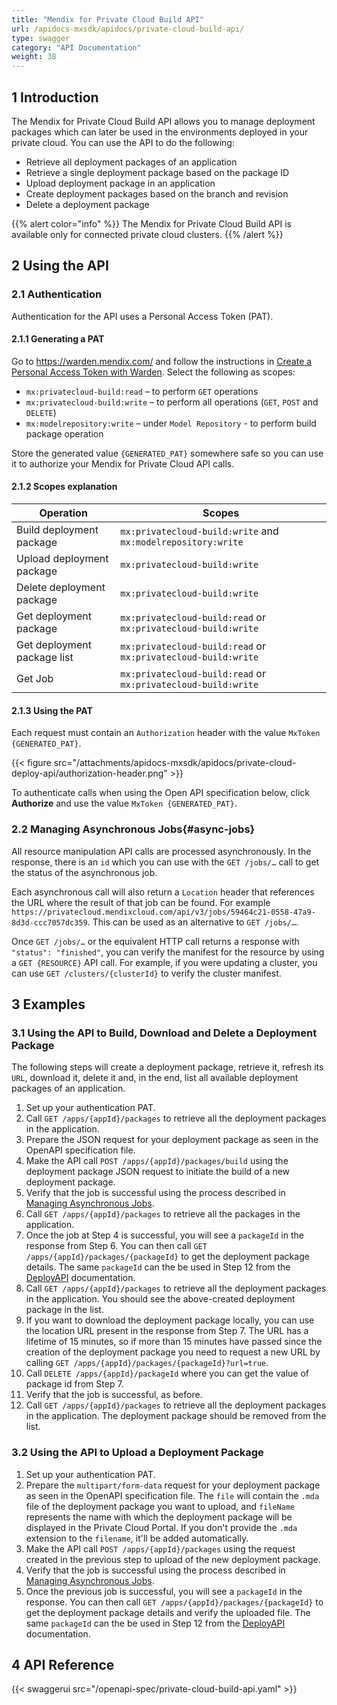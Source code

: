 ```yaml
---
title: "Mendix for Private Cloud Build API"
url: /apidocs-mxsdk/apidocs/private-cloud-build-api/
type: swagger
category: "API Documentation"
weight: 38
---
```


## 1 Introduction

The Mendix for Private Cloud Build API allows you to manage deployment packages which can later be used in the environments deployed in your private cloud. You can use the API to do the following:

* Retrieve all deployment packages of an application
* Retrieve a single deployment package based on the package ID
* Upload deployment package in an application
* Create deployment packages based on the branch and revision
* Delete a deployment package

{{% alert color="info" %}}
The Mendix for Private Cloud Build API is available only for connected private cloud clusters.
{{% /alert %}}

## 2 Using the API

### 2.1 Authentication

Authentication for the API uses a Personal Access Token (PAT).

#### 2.1.1 Generating a PAT

Go to https://warden.mendix.com/ and follow the instructions in [Create a Personal Access Token with Warden](/developerportal/community-tools/warden/). Select the following as scopes:

- `mx:privatecloud-build:read` – to perform `GET` operations
- `mx:privatecloud-build:write` – to perform all operations (`GET`, `POST` and `DELETE`)
- `mx:modelrepository:write` – under `Model Repository` - to perform build package operation 

Store the generated value `{GENERATED_PAT}` somewhere safe so you can use it to authorize your Mendix for Private Cloud API calls.

#### 2.1.2 Scopes explanation
| Operation                   | Scopes                                                        |
|-----------------------------|---------------------------------------------------------------|
| Build  deployment package   | `mx:privatecloud-build:write` and `mx:modelrepository:write`  |
| Upload deployment package   | `mx:privatecloud-build:write`                                 |
| Delete deployment package   | `mx:privatecloud-build:write`                                 |
| Get deployment package      | `mx:privatecloud-build:read` or `mx:privatecloud-build:write` |
| Get deployment package list | `mx:privatecloud-build:read` or `mx:privatecloud-build:write` |
| Get Job                     | `mx:privatecloud-build:read` or `mx:privatecloud-build:write` |

#### 2.1.3 Using the PAT

Each request must contain an `Authorization` header with the value `MxToken {GENERATED_PAT}`.

{{< figure src="/attachments/apidocs-mxsdk/apidocs/private-cloud-deploy-api/authorization-header.png" >}}

To authenticate calls when using the Open API specification below, click **Authorize** and use the value `MxToken {GENERATED_PAT}`.


### 2.2 Managing Asynchronous Jobs{#async-jobs}

All resource manipulation API calls are processed asynchronously. In the response, there is an `id` which you can use with the `GET /jobs/…` call to get the status of the asynchronous job.

Each asynchronous call will also return a `Location` header that references the URL where the result of that job can be found. For example `https://privatecloud.mendixcloud.com/api/v3/jobs/59464c21-0558-47a9-8d3d-ccc7057dc359`. This can be used as an alternative to `GET /jobs/…`.

Once `GET /jobs/…` or the equivalent HTTP call returns a response with `"status": "finished"`, you can verify the manifest for the resource by using a `GET {RESOURCE}` API call. For example, if you were updating a cluster, you can use `GET /clusters/{clusterId}` to verify the cluster manifest.

## 3 Examples

### 3.1 Using the API to Build, Download and Delete a Deployment Package

The following steps will create a deployment package, retrieve it, refresh its `URL`, download it, delete it and, in the end, list all available deployment packages of an application.

1. Set up your authentication PAT.
2. Call `GET /apps/{appId}/packages` to retrieve all the deployment packages in the application. 
3. Prepare the JSON request for your deployment package as seen in the OpenAPI specification file.
4. Make the API call `POST /apps/{appId}/packages/build` using the deployment package JSON request to initiate the build of a new deployment package.
5. Verify that the job is successful using the process described in [Managing Asynchronous Jobs](#async-jobs). 
6. Call `GET /apps/{appId}/packages` to retrieve all the packages in the application. 
7. Once the job at Step 4 is successful, you will see a `packageId` in the response from Step 6. You can then call `GET /apps/{appId}/packages/{packageId}` to get the deployment package details.
The same `packageId` can the be used in Step 12 from the [DeployAPI](https://docs.mendix.com/apidocs-mxsdk/apidocs/private-cloud-deploy-api/#32-using-the-api-to-deploy-an-app) documentation.
8. Call `GET /apps/{appId}/packages` to retrieve all the deployment packages in the application. You should see the above-created deployment package in the list.
9. If you want to download the deployment package locally, you can use the location URL present in the response from Step 7. The URL has a lifetime of 15 minutes, so if more than 15 minutes have passed since the creation of the deployment package you need to request a new URL by calling `GET /apps/{appId}/packages/{packageId}?url=true`.
10. Call `DELETE /apps/{appId}/packageId` where you can get the value of package id from Step 7.
11. Verify that the job is successful, as before.
12. Call `GET /apps/{appId}/packages` to retrieve all the deployment packages in the application. The deployment package should be removed from the list.

### 3.2 Using the API to Upload a Deployment Package
1. Set up your authentication PAT.
2. Prepare the `multipart/form-data` request for your deployment package as seen in the OpenAPI specification file. The `file` will contain the `.mda` file of the deployment package you want to upload, and `fileName` represents the name with which the deployment package will be displayed in the Private Cloud Portal. If you don't provide the `.mda` extension to the `filename`, it'll be added automatically.
3. Make the API call `POST /apps/{appId}/packages` using the request created in the previous step to upload of the new deployment package.
4. Verify that the job is successful using the process described in [Managing Asynchronous Jobs](#async-jobs).
5. Once the previous job is successful, you will see a `packageId` in the response. You can then call `GET /apps/{appId}/packages/{packageId}` to get the deployment package details and verify the uploaded file.
The same `packageId` can the be used in Step 12 from the [DeployAPI](https://docs.mendix.com/apidocs-mxsdk/apidocs/private-cloud-deploy-api/#32-using-the-api-to-deploy-an-app) documentation.

## 4 API Reference

{{< swaggerui src="/openapi-spec/private-cloud-build-api.yaml"  >}}

